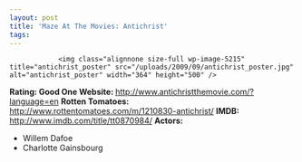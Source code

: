 ```yaml
---
layout: post
title: 'Maze At The Movies: Antichrist'
tags:
---
```



                <img class="alignnone size-full wp-image-5215" title="antichrist_poster" src="/uploads/2009/09/antichrist_poster.jpg" alt="antichrist_poster" width="364" height="500" />
<p><strong>Rating: Good One
Website: </strong><a href="http://www.antichristthemovie.com/?language=en"><a href="http://www.antichristthemovie.com/?language=en">http://www.antichristthemovie.com/?language=en</a></a>
<strong>Rotten Tomatoes:</strong> <a href="http://www.rottentomatoes.com/m/1210830-antichrist/"><a href="http://www.rottentomatoes.com/m/1210830-antichrist/">http://www.rottentomatoes.com/m/1210830-antichrist/</a></a>
<strong>IMDB: </strong><a href="http://www.imdb.com/title/tt0870984/"><a href="http://www.imdb.com/title/tt0870984/">http://www.imdb.com/title/tt0870984/</a></a>
<strong>Actors:</strong></p>
<ul>
    <li>Willem Dafoe</li>
    <li>Charlotte Gainsbourg</li>
</ul>
